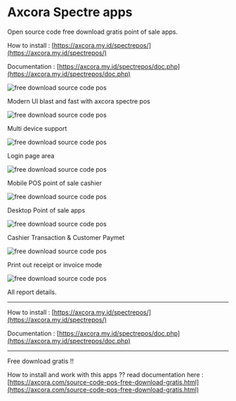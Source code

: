 # Axcora Spectre apps

Open source code free download gratis point of sale apps.

How to install : [https://axcora.my.id/spectrepos/](https://axcora.my.id/spectrepos/)

Documentation : [https://axcora.my.id/spectrepos/doc.php](https://axcora.my.id/spectrepos/doc.php)

![free download source code pos](https://1.bp.blogspot.com/-qD0C7BfujUE/YJwevBulxLI/AAAAAAAAN6s/TsTtcEr6scY56FRfwVeiOQOvHwG7GGS5ACLcBGAsYHQ/s1920/1.jpg)

Modern UI blast and fast with axcora spectre pos

![free download source code pos](https://1.bp.blogspot.com/-ED4grKUPAEk/YJwevHl6xiI/AAAAAAAAN6w/8w90RzEgLAcarZl3UItjWzex29vaMIutgCLcBGAsYHQ/s1920/2.jpg)

Multi device support

![free download source code pos](https://1.bp.blogspot.com/--wSuVTVJURA/YJwe6GV5X8I/AAAAAAAAN7Q/GTFrj9zK_lIS280BBDGtgPzTDgK93ZxFACLcBGAsYHQ/s537/login.png)

Login page area

![free download source code pos](https://1.bp.blogspot.com/-d91dGyejlig/YJwe2AFRFpI/AAAAAAAAN68/O-wsdNe3i1IrWZLm4FGPYN8KFOXwFYZsQCLcBGAsYHQ/s693/Screenshot_2021-05-12%2BAxcora%2BSpectre%2BApps.png)

Mobile POS point of sale cashier

![free download source code pos](https://1.bp.blogspot.com/-sAITylmiVgY/YJwe5vkJXZI/AAAAAAAAN7M/W0B7ss16rK0Wn3lE0w3p9nBZ5Ft7E0dLwCLcBGAsYHQ/s1356/Screenshot_2021-05-12%2BMedical%2BStore%25282%2529.png)

Desktop Point of sale apps

![free download source code pos](https://1.bp.blogspot.com/-eH2zO9XduD0/YJwe47TPnPI/AAAAAAAAN7E/X4JC0p7KhhM4v_GDY6aBArKJNgx7_xwcwCLcBGAsYHQ/s1366/Screenshot_2021-05-12%2BMedical%2BStore%25284%2529.png)

Cashier Transaction & Customer Paymet

![free download source code pos](https://1.bp.blogspot.com/-nijs_onNcmA/YJwe5C8i-YI/AAAAAAAAN7I/SL0gYWrhKxoTBMXSGx5Gm_JR30PeK1cRQCLcBGAsYHQ/s1349/Screenshot_2021-05-12%2BMedical%2BStore%25285%2529.png)

Print out receipt or invoice mode

![free download source code pos](https://1.bp.blogspot.com/-_Iyp_LdM400/YJwe6I8iF7I/AAAAAAAAN7U/_bSjZbcWLnQkRL93jgIB2WyGTdcQ9eQXQCLcBGAsYHQ/s1366/Screenshot_2021-05-12%2BMedical%2BStore%25286%2529.png)

All report details.

--------------------------------------------------------


How to install : [https://axcora.my.id/spectrepos/](https://axcora.my.id/spectrepos/)

Documentation : [https://axcora.my.id/spectrepos/doc.php](https://axcora.my.id/spectrepos/doc.php)


-------------------------------------------------------

Free download gratis !!

How to install and work with this apps ?? read documentation here :
[https://axcora.com/source-code-pos-free-download-gratis.html](https://axcora.com/source-code-pos-free-download-gratis.html)
